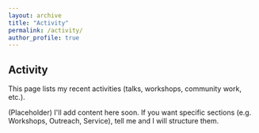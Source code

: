```yaml
---
layout: archive
title: "Activity"
permalink: /activity/
author_profile: true
---
```


## Activity

This page lists my recent activities (talks, workshops, community work, etc.).

(Placeholder) I'll add content here soon. If you want specific sections (e.g. Workshops, Outreach, Service), tell me and I will structure them.